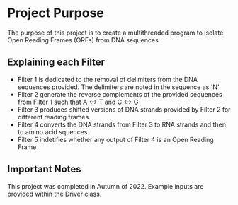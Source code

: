 # Project Purpose

The purpose of this project is to create a multithreaded program to isolate Open Reading Frames (ORFs) from DNA sequences.

## Explaining each Filter

* Filter 1 is dedicated to the removal of delimiters from the DNA sequences provided. The delimiters are noted in the sequence as 'N'
* Filter 2 generate the reverse complements of the provided sequences from Filter 1 such that A <-> T and C <-> G
* Filter 3 produces shifted versions of DNA strands provided by Filter 2 for different reading frames
* Filter 4 converts the DNA strands from Filter 3 to RNA strands and then to amino acid squences
* Filter 5 indetifies whether any output of Filter 4 is an Open Reading Frame

## Important Notes

This project was completed in Autumn of 2022.
Example inputs are provided within the Driver class.
